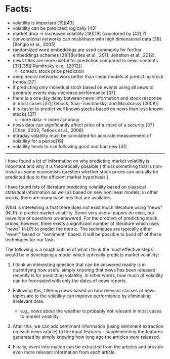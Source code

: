 # Facts:
- volatility is important [19][43]
- volatility can be predicted, logically [43]
- market drop -> increased volatility [18][19] (countered by [42] ?)
- convolutional networks can misbehave with high dimensional data [38][Bengio et al., 2005]
- randomized word embeddings are used commonly for further embeddings schemes [38][Bordes et al., 2011; Jenatton et al., 2012].
- news titles are more useful for prediction compared to news contents. [37][38][ Randinsky et al. [2012]]
    - context: stock price prediction
- deep neural networks work better than linear models at predicting stock trends [37]
- if predicting only individual stock based on events using all news to generate events may decrease performance [37]
- there is a one day delay between news information and stock response in most cases [37][Tetlock, Saar-Tsechansky, and Macskassy (2008)]
- it is easier to predict well known stocks based on news than less known stocks [37]
    - more data -> more accuracy
- news data can significantly affect price of a share of a security [37][Chan, 2003; Tetlock et al., 2008]
- intraday volatility must be calculated for accurate measurement of volatility for a period[19]
- volatility tends to rise  following good and bad new [41]



-----

I have found a lot of information on why predicting market volatility is important and why it is theoretically possible ( this is something that is non-trivial as some economists question whether stock prices can actually be predicted due to the efficient market hypothesis ).

I have found lots of literature predicting volatility based on classical statistical information as well as based on new nonlinear models; in other words, there are many baselines that are available.

What is interesting is that there does not exist much literature using "news" (NLP) to predict market volatility. Some very useful papers do exist, but leave lots of questions un-answered. For the problem of predicting stock prices, however, there exists a significant number of literature which uses "news" (NLP) to predict the metric. The techniques are typically either "event" based or "sentiment" based. It will be possible to build off of these techniques for our task.

The following is a rough outline of what i think the most effective steps would be in developing a model which optimally predicts market volatility:

1. I think an interesting question that can be answered readily is in quantifying how useful simply knowing that news has been released recently is for predicting volatility. In other words, how much of volatility can be forecasted with only the dates of news reports.

2. Following this, filtering news based on how relevant classes of news topics are to the volatility can improve performance by eliminating irrelevant data.
    - e.g., news about the weather is probably not relevant in most cases to market volatility

3. After this, we can add sentiment information (using sentiment extraction on each news article) to the input features - supplementing the features generated by simply knowing how long ago the articles were released.

4. Finally, event information can be extracted from the articles and provide even more relevant information from each article.
